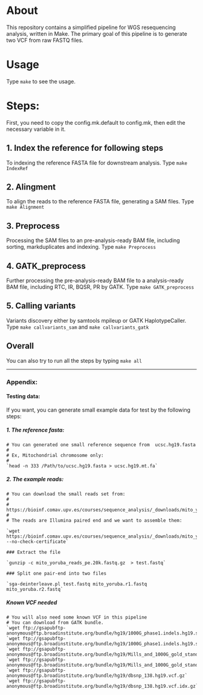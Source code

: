 # About
This repository contains a simplified pipeline for WGS resequencing analysis, written in Make.
The primary goal of this pipeline is to generate two VCF from raw FASTQ files.

# Usage 
Type `make` to see the usage.

# Steps: 
First, you need to copy the config.mk.default to config.mk, then edit the necessary variable in it.

## 1. Index the reference for following steps
To indexing the reference FASTA file for downstream analysis.
Type `make IndexRef`

## 2. Alingment

To align the reads to the reference FASTA file, generating a SAM files.
Type `make Alignment`

## 3. Preprocess

Processing the SAM files to an pre-analysis-ready BAM file, including sorting, markduplicates and indexing.
Type `make Preprocess`

## 4. GATK_preprocess

Further processing the pre-analysis-ready BAM file to a analysis-ready BAM file, including RTC, IR, BQSR, PR by GATK.
Type `make GATK_preprocess`

## 5. Calling variants

Variants discovery either by samtools mpileup or GATK HaplotypeCaller.
Type `make callvariants_sam` and `make callvariants_gatk` 


## Overall
You can also try to run all the steps by typing `make all`


---------

### Appendix:
#### Testing data:
If you want, you can generate small example data for test by the following steps:

##### 1. The reference fasta:
    
    # You can generated one small reference sequence from  ucsc.hg19.fasta
    # 
    # Ex, Mitochondrial chromosome only:
    #
    `head -n 333 /Path/to/ucsc.hg19.fasta > ucsc.hg19.mt.fa`

##### 2. The example reads:
    
    # You can download the small reads set from:
    # 
    # https://bioinf.comav.upv.es/courses/sequence_analysis/_downloads/mito_yoruba_reads_pe.20k.fastq.gz
    #
    # The reads are Illumina paired end and we want to assemble them:

    `wget https://bioinf.comav.upv.es/courses/sequence_analysis/_downloads/mito_yoruba_reads_pe.20k.fastq.gz --no-check-certificate`

    ### Extract the file

    `gunzip -c mito_yoruba_reads_pe.20k.fastq.gz  > test.fastq` 

    ### Split one pair-end into two files

    `sga-deinterleave.pl test.fastq mito_yoruba.r1.fastq mito_yoruba.r2.fastq`

##### Known VCF needed

    # You will also need some known VCF in this pipeline
    # You can download from GATK bundle.
    `wget ftp://gsapubftp-anonymous@ftp.broadinstitute.org/bundle/hg19/1000G_phase1.indels.hg19.sites.vcf.gz`
    `wget ftp://gsapubftp-anonymous@ftp.broadinstitute.org/bundle/hg19/1000G_phase1.indels.hg19.sites.vcf.idx.gz`
    `wget ftp://gsapubftp-anonymous@ftp.broadinstitute.org/bundle/hg19/Mills_and_1000G_gold_standard.indels.hg19.sites.vcf.gz`
    `wget ftp://gsapubftp-anonymous@ftp.broadinstitute.org/bundle/hg19/Mills_and_1000G_gold_standard.indels.hg19.sites.vcf.idx.gz`
    `wget ftp://gsapubftp-anonymous@ftp.broadinstitute.org/bundle/hg19/dbsnp_138.hg19.vcf.gz`
    `wget ftp://gsapubftp-anonymous@ftp.broadinstitute.org/bundle/hg19/dbsnp_138.hg19.vcf.idx.gz`
